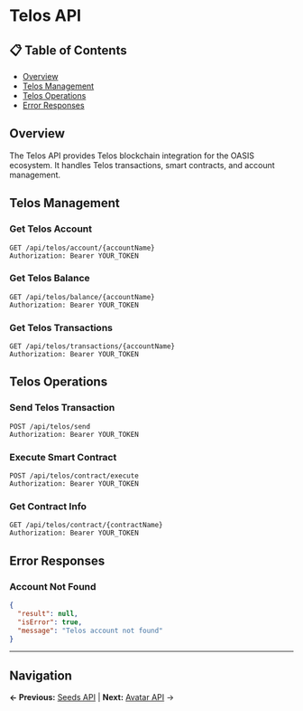 # Telos API

## 📋 **Table of Contents**

- [Overview](#overview)
- [Telos Management](#telos-management)
- [Telos Operations](#telos-operations)
- [Error Responses](#error-responses)

## Overview

The Telos API provides Telos blockchain integration for the OASIS ecosystem. It handles Telos transactions, smart contracts, and account management.

## Telos Management

### Get Telos Account
```http
GET /api/telos/account/{accountName}
Authorization: Bearer YOUR_TOKEN
```

### Get Telos Balance
```http
GET /api/telos/balance/{accountName}
Authorization: Bearer YOUR_TOKEN
```

### Get Telos Transactions
```http
GET /api/telos/transactions/{accountName}
Authorization: Bearer YOUR_TOKEN
```

## Telos Operations

### Send Telos Transaction
```http
POST /api/telos/send
Authorization: Bearer YOUR_TOKEN
```

### Execute Smart Contract
```http
POST /api/telos/contract/execute
Authorization: Bearer YOUR_TOKEN
```

### Get Contract Info
```http
GET /api/telos/contract/{contractName}
Authorization: Bearer YOUR_TOKEN
```

## Error Responses

### Account Not Found
```json
{
  "result": null,
  "isError": true,
  "message": "Telos account not found"
}
```

---

## Navigation

**← Previous:** [Seeds API](Seeds-API.md) | **Next:** [Avatar API](Avatar-API.md) →
